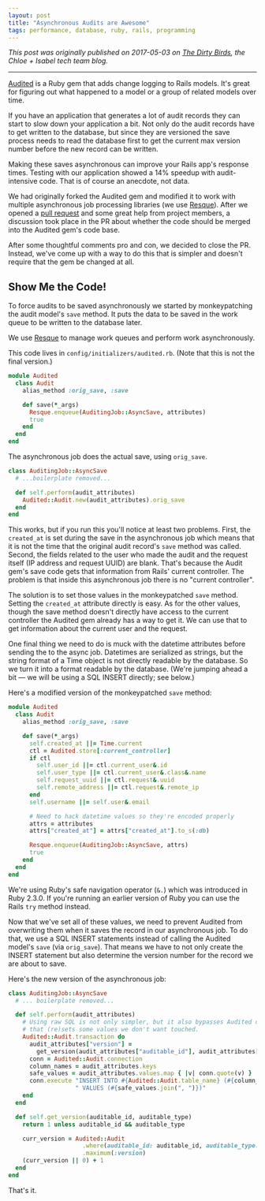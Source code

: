 ```yaml
---
layout: post
title: "Asynchronous Audits are Awesome"
tags: performance, database, ruby, rails, programming
---
```


_This post was originally published on 2017-05-03
on [The Dirty Birds](http://dirtybirds.chloeandisabel.com/), the Chloe +
Isabel tech team blog._

----

[Audited](https://github.com/collectiveidea/audited) is a Ruby gem that adds
change logging to Rails models. It's great for figuring out what happened to
a model or a group of related models over time.

If you have an application that generates a lot of audit records they can
start to slow down your application a bit. Not only do the audit records
have to get written to the database, but since they are versioned the save
process needs to read the database first to get the current max version
number before the new record can be written.

Making these saves asynchronous can improve your Rails app's response times.
Testing with our application showed a 14% speedup with audit-intensive code.
That is of course an anecdote, not data.

We had originally forked the Audited gem and modified it to work with
multiple asynchronous job processing libraries (we
use [Resque](https://github.com/resque/resque)). After we opened
a [pull request](https://github.com/collectiveidea/audited/pull/288) and
some great help from project members, a discussion took place in the PR
about whether the code should be merged into the Audited gem's code base.

After some thoughtful comments pro and con, we decided to close the PR.
Instead, we've come up with a way to do this that is simpler and doesn't
require that the gem be changed at all.

## Show Me the Code!

To force audits to be saved asynchronously we started by monkeypatching the
audit model's `save` method. It puts the data to be saved in the work queue
to be written to the database later.

We use [Resque](https://github.com/resque/resque) to manage work queues and
perform work asynchronously.


This code lives in `config/initializers/audited.rb`. (Note that this is not
the final version.)

```ruby
module Audited
  class Audit
    alias_method :orig_save, :save

    def save(*_args)
      Resque.enqueue(AuditingJob::AsyncSave, attributes)
      true
    end
  end
end
```

The asynchronous job does the actual save, using `orig_save`.

```ruby
class AuditingJob::AsyncSave
  # ...boilerplate removed...

  def self.perform(audit_attributes)
    Audited::Audit.new(audit_attributes).orig_save
  end
end
```

This works, but if you run this you'll notice at least two problems. First,
the `created_at` is set during the save in the asynchronous job which means
that it is not the time that the original audit record's `save` method was
called. Second, the fields related to the user who made the audit and the
request itself (IP address and request UUID) are blank. That's because the
Audit gem's save code gets that information from Rails' current controller.
The problem is that inside this asynchronous job there is no "current
controller".

The solution is to set those values in the monkeypatched `save` method.
Setting the `created_at` attribute directly is easy. As for the other
values, though the save method doesn't directly have access to the current
controller the Audited gem already has a way to get it. We can use that to
get information about the current user and the request.

One final thing we need to do is muck with the datetime attributes before
sending the to the async job. Datetimes are serialized as strings, but the
string format of a Time object is not directly readable by the database. So
we turn it into a format readable by the database. (We're jumping ahead a
bit &mdash; we will be using a SQL INSERT directly; see below.)

Here's a modified version of the monkeypatched `save` method:

```ruby
module Audited
  class Audit
    alias_method :orig_save, :save

    def save(*_args)
      self.created_at ||= Time.current
      ctl = Audited.store[:current_controller]
      if ctl
        self.user_id ||= ctl.current_user&.id
        self.user_type ||= ctl.current_user&.class&.name
        self.request_uuid ||= ctl.request&.uuid
        self.remote_address ||= ctl.request&.remote_ip
      end
      self.username ||= self.user&.email

      # Need to hack datetime values so they're encoded properly
      attrs = attributes
      attrs["created_at"] = attrs["created_at"].to_s(:db)

      Resque.enqueue(AuditingJob::AsyncSave, attrs)
      true
    end
  end
end
```

We're using Ruby's safe navigation operator (`&.`) which was introduced in
Ruby 2.3.0. If you're running an earlier version of Ruby you can use the
Rails `try` method instead.

Now that we've set all of these values, we need to prevent Audited from
overwriting them when it saves the record in our asynchronous job. To do
that, we use a SQL INSERT statements instead of calling the Audited model's
`save` (via `orig_save`). That means we have to not only create the INSERT
statement but also determine the version number for the record we are about
to save.

Here's the new version of the asynchronous job:

```ruby
class AuditingJob::AsyncSave
  # ... boilerplate removed...

  def self.perform(audit_attributes)
    # Using raw SQL is not only simpler, but it also bypasses Audited code
    # that (re)sets some values we don't want touched.
    Audited::Audit.transaction do
      audit_attributes["version"] =
        get_version(audit_attributes["auditable_id"], audit_attributes["auditable_type"])
      conn = Audited::Audit.connection
      column_names = audit_attributes.keys
      safe_values = audit_attributes.values.map { |v| conn.quote(v) }
      conn.execute "INSERT INTO #{Audited::Audit.table_name} (#{column_names.join(", ")})" +
                   " VALUES (#{safe_values.join(", ")})"
    end
  end

  def self.get_version(auditable_id, auditable_type)
    return 1 unless auditable_id && auditable_type

    curr_version = Audited::Audit
                     .where(auditable_id: auditable_id, auditable_type: auditable_type)
                     .maximum(:version)
    (curr_version || 0) + 1
  end
end
```

That's it.
